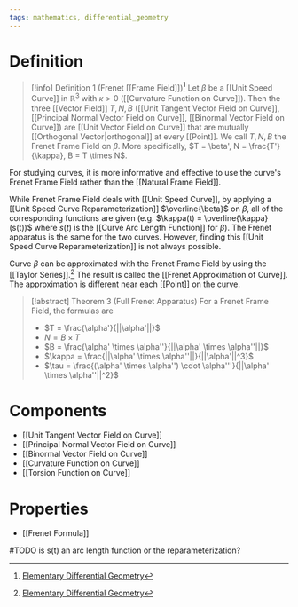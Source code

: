 ```yaml
---
tags: mathematics, differential_geometry
---
```


# Definition

> [!info] Definition 1 (Frenet [[Frame Field]])[^1]
> Let $\beta$ be a [[Unit Speed Curve]] in $\mathbb{R}^3$ with $\kappa > 0$ ([[Curvature Function on Curve]]). Then the three [[Vector Field]] $T, N, B$ ([[Unit Tangent Vector Field on Curve]], [[Principal Normal Vector Field on Curve]], [[Binormal Vector Field on Curve]]) are [[Unit Vector Field on Curve]] that are mutually [[Orthogonal Vector|orthogonal]] at every [[Point]]. We call $T, N, B$ the Frenet Frame Field on $\beta$.
> More specifically, $T = \beta', N = \frac{T'}{\kappa}, B = T \times N$.

For studying curves, it is more informative and effective to use the curve's Frenet Frame Field rather than the [[Natural Frame Field]].

While Frenet Frame Field deals with [[Unit Speed Curve]], by applying a [[Unit Speed Curve Reparameterization]] $\overline{\beta}$ on $\beta$, all of the corresponding functions are given (e.g. $\kappa(t) = \overline{\kappa}(s(t))$ where $s(t)$ is the [[Curve Arc Length Function]] for $\beta$). The Frenet apparatus is the same for the two curves. However, finding this [[Unit Speed Curve Reparameterization]] is not always possible.

Curve $\beta$ can be approximated with the Frenet Frame Field by using the [[Taylor Series]].[^2] The result is called the [[Frenet Approximation of Curve]]. The approximation is different near each [[Point]] on the curve.

> [!abstract] Theorem 3 (Full Frenet Apparatus)
> For a Frenet Frame Field, the formulas are
> - $T = \frac{\alpha'}{||\alpha'||}$
> - $N = B \times T$
> - $B = \frac{\alpha' \times \alpha''}{||\alpha' \times \alpha''||}$
> - $\kappa = \frac{||\alpha' \times \alpha''||}{||\alpha'||^3}$
> - $\tau = \frac{(\alpha' \times \alpha'') \cdot \alpha'''}{||\alpha' \times \alpha''||^2}$

# Components
- [[Unit Tangent Vector Field on Curve]]
- [[Principal Normal Vector Field on Curve]]
- [[Binormal Vector Field on Curve]]
- [[Curvature Function on Curve]]
- [[Torsion Function on Curve]]

# Properties
- [[Frenet Formula]]

#TODO 
is s(t) an arc length function or the reparameterization?

[^1]: [Elementary Differential Geometry](zotero://open-pdf/library/items/F6CCEWIU?page=74)
[^2]: [Elementary Differential Geometry](zotero://open-pdf/library/items/F6CCEWIU?page=78)